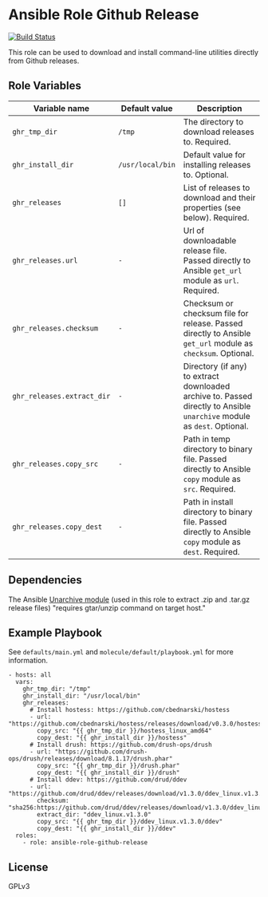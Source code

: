 # Ansible Role Github Release

[![Build Status](https://travis-ci.com/ctorgalson/ansible-role-github-release.svg?branch=master)](https://travis-ci.com/ctorgalson/ansible-role-github-release)

This role can be used to download and install command-line utilities directly from Github releases.

## Role Variables

| Variable name              | Default value    | Description |
|----------------------------|------------------|-------------|
| `ghr_tmp_dir`              | `/tmp`           | The directory to download releases to. Required. |
| `ghr_install_dir`          | `/usr/local/bin` | Default value for installing releases to. Optional. |
| `ghr_releases`             | `[]`             | List of releases to download and their properties (see below). Required. |
| `ghr_releases.url`         | `-`              | Url of downloadable release file. Passed directly to Ansible `get_url` module as `url`. Required. |
| `ghr_releases.checksum`    | `-`              | Checksum or checksum file for release. Passed directly to Ansible `get_url` module as `checksum`. Optional. |
| `ghr_releases.extract_dir` | `-`              | Directory (if any) to extract downloaded archive to. Passed directly to Ansible `unarchive` module as `dest`. Optional.|
| `ghr_releases.copy_src`    | `-`              | Path in temp directory to binary file. Passed directly to Ansible `copy` module as `src`. Required. |
| `ghr_releases.copy_dest`   | `-`              | Path in install directory to binary file. Passed directly to Ansible `copy` module as `dest`. Required. |

## Dependencies

The Ansible [Unarchive module](http://docs.ansible.com/ansible/latest/modules/unarchive_module.html#unarchive-module) (used in this role to extract .zip and .tar.gz release files) "requires gtar/unzip command on target host."

## Example Playbook

See `defaults/main.yml` and `molecule/default/playbook.yml` for more information.

    - hosts: all
      vars:
        ghr_tmp_dir: "/tmp"
        ghr_install_dir: "/usr/local/bin"
        ghr_releases:
          # Install hostess: https://github.com/cbednarski/hostess
          - url: "https://github.com/cbednarski/hostess/releases/download/v0.3.0/hostess_linux_amd64"
            copy_src: "{{ ghr_tmp_dir }}/hostess_linux_amd64"
            copy_dest: "{{ ghr_install_dir }}/hostess"
          # Install drush: https://github.com/drush-ops/drush
          - url: "https://github.com/drush-ops/drush/releases/download/8.1.17/drush.phar"
            copy_src: "{{ ghr_tmp_dir }}/drush.phar"
            copy_dest: "{{ ghr_install_dir }}/drush"
          # Install ddev: https://github.com/drud/ddev
          - url: "https://github.com/drud/ddev/releases/download/v1.3.0/ddev_linux.v1.3.0.tar.gz"
            checksum: "sha256:https://github.com/drud/ddev/releases/download/v1.3.0/ddev_linux.v1.3.0.tar.gz.sha256.txt"
            extract_dir: "ddev_linux.v1.3.0"
            copy_src: "{{ ghr_tmp_dir }}/ddev_linux.v1.3.0/ddev"
            copy_dest: "{{ ghr_install_dir }}/ddev"
      roles:
        - role: ansible-role-github-release

## License

GPLv3
